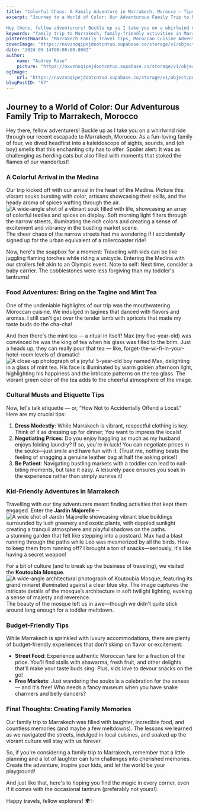 ```yaml
---
title: "Colorful Chaos: A Family Adventure in Marrakech, Morocco – Tips, Eats, and Must-See Spots!"
excerpt: "Journey to a World of Color: Our Adventurous Family Trip to Marrakech, Morocco

Hey there, fellow adventurers! Buckle up as I take you on a whirlwind ride through our recent escapade to"
keywords: "family trip to Marrakech, family-friendly activities in Marrakech, kid-friendly things to do in Marrakech, best restaurants for families in Marrakech, Marrakech travel tips with kids, cultural etiquette in Marrakech, navigating Marrakech with toddlers, budget travel in Marrakech, street food in Marrakech, exploring Medina with children, family adventures in Morocco, visiting Jardin Majorelle with kids, tips for haggling in Marrakech, Moroccan cuisine for families, traveling to Morocco with young children, family-friendly accommodations in Marrakech, things to do in Marrakech with kids, Moroccan mint tea experience, Koutoubia Mosque visit with family, family travel in Morocco"
pinterestBoards: "Marrakech Family Travel Tips, Moroccan Cuisine Adventures, Family Travel Inspiration, Colorful Destinations"
coverImage: "https://nxvznoqipejdootcntuo.supabase.co/storage/v1/object/public/travel-blog-images/image_67_0.png"
date: "2024-09-14T00:00:00.000Z"
author:
    name: "Audrey Rose"
    picture: "https://nxvznoqipejdootcntuo.supabase.co/storage/v1/object/public/character-reference/audrey_avatar_square.png?t=2024-12-21T13%3A26%3A30.307Z"
ogImage:
    url: "https://nxvznoqipejdootcntuo.supabase.co/storage/v1/object/public/travel-blog-images/image_67_0.png"
blogPostID: "67"
---
```

    

## Journey to a World of Color: Our Adventurous Family Trip to Marrakech, Morocco

Hey there, fellow adventurers! Buckle up as I take you on a whirlwind ride through our recent escapade to Marrakech, Morocco. As a fun-loving family of four, we dived headfirst into a kaleidoscope of sights, sounds, and (oh boy) smells that this enchanting city has to offer. Spoiler alert: It was as challenging as herding cats but also filled with moments that stoked the flames of our wanderlust!

### A Colorful Arrival in the Medina

Our trip kicked off with our arrival in the heart of the Medina. Picture this: vibrant souks bursting with color, artisans showcasing their skills, and the heady aroma of spices wafting through the air. ![A wide-angle shot of a vibrant souk filled with life, showcasing an array of colorful textiles and spices on display. Soft morning light filters through the narrow streets, illuminating the rich colors and creating a sense of excitement and vibrancy in the bustling market scene.](https://nxvznoqipejdootcntuo.supabase.co/storage/v1/object/public/travel-blog-images/image_67_0.png) The sheer chaos of the narrow streets had me wondering if I accidentally signed up for the urban equivalent of a rollercoaster ride!

Now, here's the soapbox for a moment: Traveling with kids can be like juggling flaming torches while riding a unicycle. Entering the Medina with our strollers felt akin to an Olympic event. Note to self: Next time, consider a baby carrier. The cobblestones were less forgiving than my toddler's tantrums!

### Food Adventures: Bring on the Tagine and Mint Tea

One of the undeniable highlights of our trip was the mouthwatering Moroccan cuisine. We indulged in tagines that danced with flavors and aromas. I still can't get over the tender lamb with apricots that made my taste buds do the cha-cha! 

And then there's the mint tea — a ritual in itself! Max (my five-year-old) was convinced he was the king of tea when his glass was filled to the brim. Just a heads up, they can really pour that tea — like, forget-the-wi-fi-in-your-hotel-room levels of dramatic! ![A close-up photograph of a joyful 5-year-old boy named Max, delighting in a glass of mint tea. His face is illuminated by warm golden afternoon light, highlighting his happiness and the intricate patterns on the tea glass. The vibrant green color of the tea adds to the cheerful atmosphere of the image.](https://nxvznoqipejdootcntuo.supabase.co/storage/v1/object/public/travel-blog-images/image_67_1.png)

### Cultural Musts and Etiquette Tips

Now, let's talk etiquette — or, “How Not to Accidentally Offend a Local.” Here are my crucial tips:

1. **Dress Modestly**: While Marrakech is vibrant, respectful clothing is key. Think of it as dressing up for dinner; You want to impress the locals!
2. **Negotiating Prices**: Do you enjoy haggling as much as my husband enjoys folding laundry? If so, you're in luck! You can negotiate prices in the souks—just smile and have fun with it. (Trust me, nothing beats the feeling of snagging a genuine leather bag at half the asking price!)
3. **Be Patient**: Navigating bustling markets with a toddler can lead to nail-biting moments, but take it easy. A leisurely pace ensures you soak in the experience rather than simply survive it!

### Kid-Friendly Adventures in Marrakech

Travelling with our tiny adventurers meant finding activities that kept them engaged. Enter the **Jardin Majorelle** – ![A wide shot of Jardin Majorelle showcasing vibrant blue buildings surrounded by lush greenery and exotic plants, with dappled sunlight creating a tranquil atmosphere and playful shadows on the paths.](https://nxvznoqipejdootcntuo.supabase.co/storage/v1/object/public/travel-blog-images/image_67_2.png) a stunning garden that felt like stepping into a postcard. Max had a blast running through the paths while Leo was mesmerized by all the birds. How to keep them from running off? I brought a ton of snacks—seriously, it's like having a secret weapon!

For a bit of culture (and to break up the business of traveling), we visited the **Koutoubia Mosque**. ![A wide-angle architectural photograph of Koutoubia Mosque, featuring its grand minaret illuminated against a clear blue sky. The image captures the intricate details of the mosque’s architecture in soft twilight lighting, evoking a sense of majesty and reverence.](https://nxvznoqipejdootcntuo.supabase.co/storage/v1/object/public/travel-blog-images/image_67_3.png) The beauty of the mosque left us in awe—though we didn't quite stick around long enough for a toddler meltdown.

### Budget-Friendly Tips

While Marrakech is sprinkled with luxury accommodations, there are plenty of budget-friendly experiences that don't skimp on flavor or excitement:

- **Street Food**: Experience authentic Moroccan fare for a fraction of the price. You'll find stalls with shawarma, fresh fruit, and other delights that'll make your taste buds sing. Plus, kids love to devour snacks on the go!
- **Free Markets**: Just wandering the souks is a celebration for the senses — and it's free! Who needs a fancy museum when you have snake charmers and belly dancers?
  
### Final Thoughts: Creating Family Memories 

Our family trip to Marrakech was filled with laughter, incredible food, and countless memories (and maybe a few meltdowns). The lessons we learned as we navigated the streets, indulged in local cuisines, and soaked up the vibrant culture will stay with us forever.

So, if you're considering a family trip to Marrakech, remember that a little planning and a lot of laughter can turn challenges into cherished memories. Create the adventure, inspire your kids, and let the world be your playground! 

And just like that, here's to hoping you find the magic in every corner, even if it comes with the occasional tantrum (preferably not yours!).

Happy travels, fellow explorers! 🌍✨